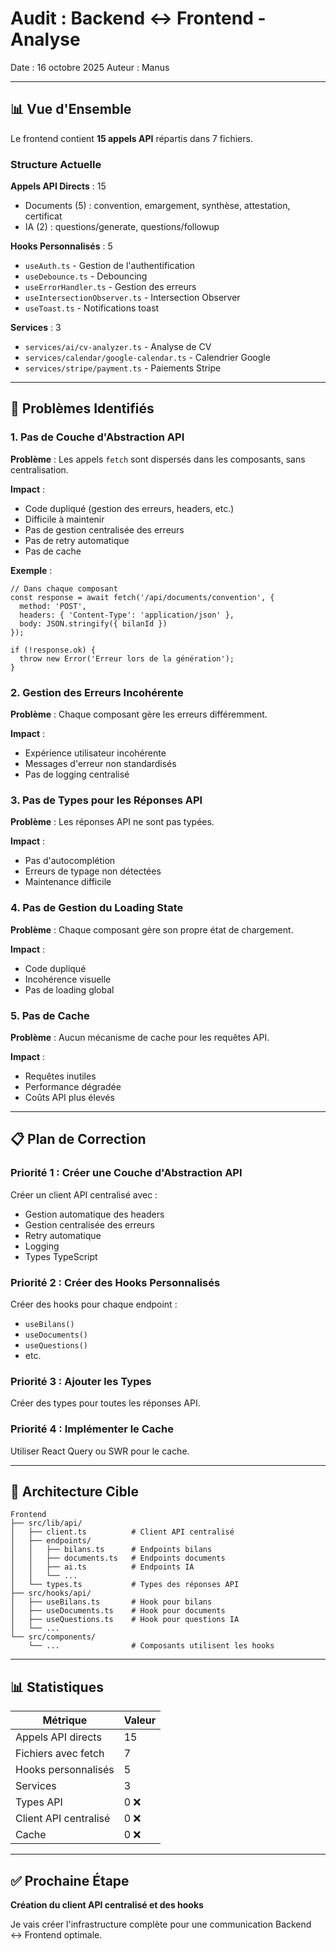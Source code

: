 # Audit : Backend ↔ Frontend - Analyse

Date : 16 octobre 2025
Auteur : Manus

---

## 📊 Vue d'Ensemble

Le frontend contient **15 appels API** répartis dans 7 fichiers.

### Structure Actuelle

**Appels API Directs** : 15
- Documents (5) : convention, emargement, synthèse, attestation, certificat
- IA (2) : questions/generate, questions/followup

**Hooks Personnalisés** : 5
- `useAuth.ts` - Gestion de l'authentification
- `useDebounce.ts` - Debouncing
- `useErrorHandler.ts` - Gestion des erreurs
- `useIntersectionObserver.ts` - Intersection Observer
- `useToast.ts` - Notifications toast

**Services** : 3
- `services/ai/cv-analyzer.ts` - Analyse de CV
- `services/calendar/google-calendar.ts` - Calendrier Google
- `services/stripe/payment.ts` - Paiements Stripe

---

## 🚨 Problèmes Identifiés

### 1. Pas de Couche d'Abstraction API

**Problème** :
Les appels `fetch` sont dispersés dans les composants, sans centralisation.

**Impact** :
- Code dupliqué (gestion des erreurs, headers, etc.)
- Difficile à maintenir
- Pas de gestion centralisée des erreurs
- Pas de retry automatique
- Pas de cache

**Exemple** :
```tsx
// Dans chaque composant
const response = await fetch('/api/documents/convention', {
  method: 'POST',
  headers: { 'Content-Type': 'application/json' },
  body: JSON.stringify({ bilanId })
});

if (!response.ok) {
  throw new Error('Erreur lors de la génération');
}
```

### 2. Gestion des Erreurs Incohérente

**Problème** :
Chaque composant gère les erreurs différemment.

**Impact** :
- Expérience utilisateur incohérente
- Messages d'erreur non standardisés
- Pas de logging centralisé

### 3. Pas de Types pour les Réponses API

**Problème** :
Les réponses API ne sont pas typées.

**Impact** :
- Pas d'autocomplétion
- Erreurs de typage non détectées
- Maintenance difficile

### 4. Pas de Gestion du Loading State

**Problème** :
Chaque composant gère son propre état de chargement.

**Impact** :
- Code dupliqué
- Incohérence visuelle
- Pas de loading global

### 5. Pas de Cache

**Problème** :
Aucun mécanisme de cache pour les requêtes API.

**Impact** :
- Requêtes inutiles
- Performance dégradée
- Coûts API plus élevés

---

## 📋 Plan de Correction

### Priorité 1 : Créer une Couche d'Abstraction API

Créer un client API centralisé avec :
- Gestion automatique des headers
- Gestion centralisée des erreurs
- Retry automatique
- Logging
- Types TypeScript

### Priorité 2 : Créer des Hooks Personnalisés

Créer des hooks pour chaque endpoint :
- `useBilans()`
- `useDocuments()`
- `useQuestions()`
- etc.

### Priorité 3 : Ajouter les Types

Créer des types pour toutes les réponses API.

### Priorité 4 : Implémenter le Cache

Utiliser React Query ou SWR pour le cache.

---

## 🎯 Architecture Cible

```
Frontend
├── src/lib/api/
│   ├── client.ts          # Client API centralisé
│   ├── endpoints/
│   │   ├── bilans.ts      # Endpoints bilans
│   │   ├── documents.ts   # Endpoints documents
│   │   ├── ai.ts          # Endpoints IA
│   │   └── ...
│   └── types.ts           # Types des réponses API
├── src/hooks/api/
│   ├── useBilans.ts       # Hook pour bilans
│   ├── useDocuments.ts    # Hook pour documents
│   ├── useQuestions.ts    # Hook pour questions IA
│   └── ...
└── src/components/
    └── ...                # Composants utilisent les hooks
```

---

## 📊 Statistiques

| Métrique | Valeur |
|----------|--------|
| Appels API directs | 15 |
| Fichiers avec fetch | 7 |
| Hooks personnalisés | 5 |
| Services | 3 |
| Types API | 0 ❌ |
| Client API centralisé | 0 ❌ |
| Cache | 0 ❌ |

---

## ✅ Prochaine Étape

**Création du client API centralisé et des hooks**

Je vais créer l'infrastructure complète pour une communication Backend ↔ Frontend optimale.

